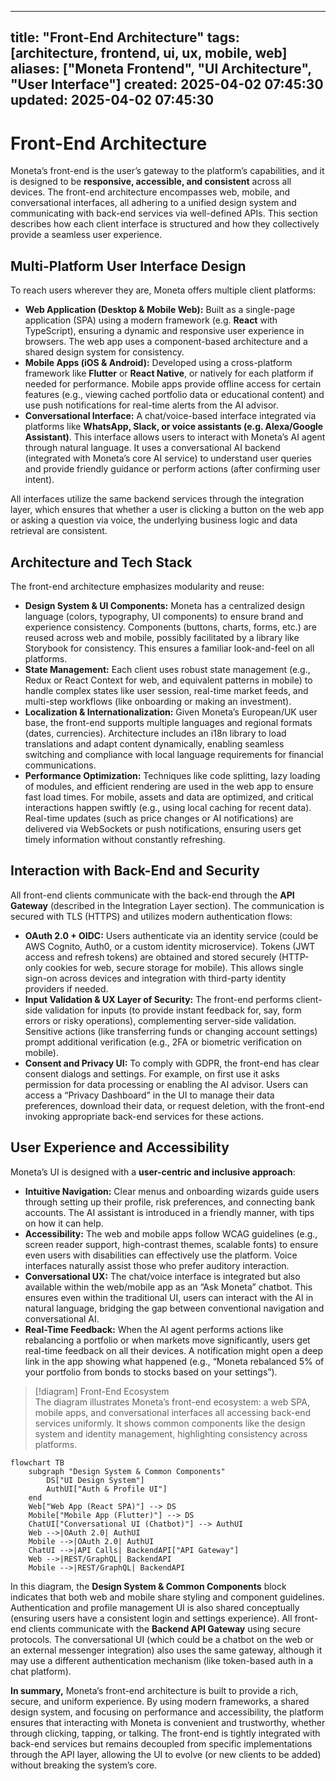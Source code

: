 
---
title: "Front-End Architecture"
tags: [architecture, frontend, ui, ux, mobile, web]
aliases: ["Moneta Frontend", "UI Architecture", "User Interface"]
created: 2025-04-02 07:45:30
updated: 2025-04-02 07:45:30
---
# Front-End Architecture

Moneta’s front-end is the user’s gateway to the platform’s capabilities, and it is designed to be **responsive, accessible, and consistent** across all devices. The front-end architecture encompasses web, mobile, and conversational interfaces, all adhering to a unified design system and communicating with back-end services via well-defined APIs. This section describes how each client interface is structured and how they collectively provide a seamless user experience.

## Multi-Platform User Interface Design

To reach users wherever they are, Moneta offers multiple client platforms:
- **Web Application (Desktop & Mobile Web):** Built as a single-page application (SPA) using a modern framework (e.g. **React** with TypeScript), ensuring a dynamic and responsive user experience in browsers. The web app uses a component-based architecture and a shared design system for consistency. 
- **Mobile Apps (iOS & Android):** Developed using a cross-platform framework like **Flutter** or **React Native**, or natively for each platform if needed for performance. Mobile apps provide offline access for certain features (e.g., viewing cached portfolio data or educational content) and use push notifications for real-time alerts from the AI advisor.
- **Conversational Interface:** A chat/voice-based interface integrated via platforms like **WhatsApp, Slack, or voice assistants (e.g. Alexa/Google Assistant)**. This interface allows users to interact with Moneta’s AI agent through natural language. It uses a conversational AI backend (integrated with Moneta’s core AI service) to understand user queries and provide friendly guidance or perform actions (after confirming user intent).

All interfaces utilize the same backend services through the integration layer, which ensures that whether a user is clicking a button on the web app or asking a question via voice, the underlying business logic and data retrieval are consistent.

## Architecture and Tech Stack

The front-end architecture emphasizes modularity and reuse:
- **Design System & UI Components:** Moneta has a centralized design language (colors, typography, UI components) to ensure brand and experience consistency. Components (buttons, charts, forms, etc.) are reused across web and mobile, possibly facilitated by a library like Storybook for consistency. This ensures a familiar look-and-feel on all platforms.
- **State Management:** Each client uses robust state management (e.g., Redux or React Context for web, and equivalent patterns in mobile) to handle complex states like user session, real-time market feeds, and multi-step workflows (like onboarding or making an investment).
- **Localization & Internationalization:** Given Moneta’s European/UK user base, the front-end supports multiple languages and regional formats (dates, currencies). Architecture includes an i18n library to load translations and adapt content dynamically, enabling seamless switching and compliance with local language requirements for financial communications.
- **Performance Optimization:** Techniques like code splitting, lazy loading of modules, and efficient rendering are used in the web app to ensure fast load times. For mobile, assets and data are optimized, and critical interactions happen swiftly (e.g., using local caching for recent data). Real-time updates (such as price changes or AI notifications) are delivered via WebSockets or push notifications, ensuring users get timely information without constantly refreshing.

## Interaction with Back-End and Security

All front-end clients communicate with the back-end through the **API Gateway** (described in the Integration Layer section). The communication is secured with TLS (HTTPS) and utilizes modern authentication flows:
- **OAuth 2.0 + OIDC:** Users authenticate via an identity service (could be AWS Cognito, Auth0, or a custom identity microservice). Tokens (JWT access and refresh tokens) are obtained and stored securely (HTTP-only cookies for web, secure storage for mobile). This allows single sign-on across devices and integration with third-party identity providers if needed.
- **Input Validation & UX Layer of Security:** The front-end performs client-side validation for inputs (to provide instant feedback for, say, form errors or risky operations), complementing server-side validation. Sensitive actions (like transferring funds or changing account settings) prompt additional verification (e.g., 2FA or biometric verification on mobile).
- **Consent and Privacy UI:** To comply with GDPR, the front-end has clear consent dialogs and settings. For example, on first use it asks permission for data processing or enabling the AI advisor. Users can access a “Privacy Dashboard” in the UI to manage their data preferences, download their data, or request deletion, with the front-end invoking appropriate back-end services for these actions.

## User Experience and Accessibility

Moneta’s UI is designed with a **user-centric and inclusive approach**:
- **Intuitive Navigation:** Clear menus and onboarding wizards guide users through setting up their profile, risk preferences, and connecting bank accounts. The AI assistant is introduced in a friendly manner, with tips on how it can help.
- **Accessibility:** The web and mobile apps follow WCAG guidelines (e.g., screen reader support, high-contrast themes, scalable fonts) to ensure even users with disabilities can effectively use the platform. Voice interfaces naturally assist those who prefer auditory interaction.
- **Conversational UX:** The chat/voice interface is integrated but also available within the web/mobile app as an “Ask Moneta” chatbot. This ensures even within the traditional UI, users can interact with the AI in natural language, bridging the gap between conventional navigation and conversational AI.
- **Real-Time Feedback:** When the AI agent performs actions like rebalancing a portfolio or when markets move significantly, users get real-time feedback on all their devices. A notification might open a deep link in the app showing what happened (e.g., “Moneta rebalanced 5% of your portfolio from bonds to stocks based on your settings”).

> [!diagram] Front-End Ecosystem  
> The diagram illustrates Moneta’s front-end ecosystem: a web SPA, mobile apps, and conversational interfaces all accessing back-end services uniformly. It shows common components like the design system and identity management, highlighting consistency across platforms.

```mermaid
flowchart TB
    subgraph "Design System & Common Components"
        DS["UI Design System"]
        AuthUI["Auth & Profile UI"]
    end
    Web["Web App (React SPA)"] --> DS
    Mobile["Mobile App (Flutter)"] --> DS
    ChatUI["Conversational UI (Chatbot)"] --> AuthUI
    Web -->|OAuth 2.0| AuthUI
    Mobile -->|OAuth 2.0| AuthUI
    ChatUI -->|API Calls| BackendAPI["API Gateway"]
    Web -->|REST/GraphQL| BackendAPI
    Mobile -->|REST/GraphQL| BackendAPI
 ```
 
In this diagram, the **Design System & Common Components** block indicates that both web and mobile share styling and component guidelines. Authentication and profile management UI is also shared conceptually (ensuring users have a consistent login and settings experience). All front-end clients communicate with the **Backend API Gateway** using secure protocols. The conversational UI (which could be a chatbot on the web or an external messenger integration) also uses the same gateway, although it may use a different authentication mechanism (like token-based auth in a chat platform).

**In summary,** Moneta’s front-end architecture is built to provide a rich, secure, and uniform experience. By using modern frameworks, a shared design system, and focusing on performance and accessibility, the platform ensures that interacting with Moneta is convenient and trustworthy, whether through clicking, tapping, or talking. The front-end is tightly integrated with back-end services but remains decoupled from specific implementations through the API layer, allowing the UI to evolve (or new clients to be added) without breaking the system’s core.